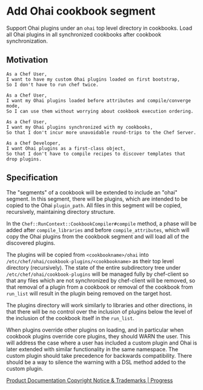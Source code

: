 # Add Ohai cookbook segment

Support Ohai plugins under an `ohai` top level directory in cookbooks.  Load all
Ohai plugins in all synchronized cookbooks after cookbook synchronization.

## Motivation

    As a Chef User,
    I want to have my custom Ohai plugins loaded on first bootstrap,
    So I don't have to run chef twice.

    As a Chef User,
    I want my Ohai plugins loaded before attributes and compile/converge mode,
    So I can use them without worrying about cookbook execution ordering.

    As a Chef User,
    I want my Ohai plugins synchronized with my cookbooks,
    So that I don't incur more unavoidable round-trips to the Chef Server.

    As a Chef Developer,
    I want Ohai plugins as a first-class object,
    So that I don't have to compile recipes to discover templates that drop plugins.

## Specification

The "segments" of a cookbook will be extended to include an "ohai" segment.  In this segment, there will be plugins, which are intended to be copied to the Ohai `plugin_path`. All files in this segment will be copied, recursively, maintaining directory structure.

In the `Chef::RunContext::CookbookCompiler#compile` method, a phase will be added after `compile_libraries` and before `compile_attributes`, which will copy the Ohai plugins from the cookbook segment and will load all of the discovered plugins.

The plugins will be copied from `<cookbookname>/ohai` into `/etc/chef/ohai/cookbook-plugins/<cookbookname>` as their top level directory (recursively). The state of the entire
subdirectory tree under `/etc/chef/ohai/cookbook-plugins` will be managed fully by chef-client so that any files which are not synchronized by chef-client will be removed, so
that removal of a plugin from a cookbook or removal of the cookbook from `run_list` will result in the plugin being removed on the target host.

The plugins directory will work similarly to libraries and other directions, in that there will be no control over the inclusion of plugins below the level of the inclusion of the cookbook itself in the `run_list`.

When plugins override other plugins on loading, and in particular when cookbook plugins override core plugins, they should WARN the user. This will address the case where a user has included a custom plugin and Ohai is later extended with similar functionality in the same namespace. The custom plugin should take precedence for backwards compatibility. There should be a way to silence the warning with a DSL method added to the custom plugin.

[Product Documentation Copyright Notice & Trademarks | Progress](https://www.progress.com/legal/documentation-copyright)
